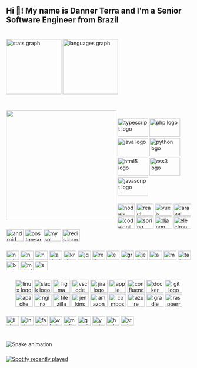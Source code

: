 <h2 align="left">Hi 👋! My name is Danner Terra and I'm a Senior Software Engineer from Brazil</h2>

###

<br clear="both">

<div align="left">
  <img src="https://github-readme-stats.vercel.app/api?hide_title=true&hide_rank=false&show_icons=true&include_all_commits=false&count_private=true&disable_animations=false&theme=dracula&locale=en&hide_border=true&username=dannerterra" height="150" alt="stats graph"  />
  <img src="https://github-readme-stats.vercel.app/api/top-langs?locale=en&hide_title=true&layout=compact&card_width=320&langs_count=6&theme=dracula&hide_border=true&username=dannerterra" height="150" alt="languages graph"  />
</div>

###

<br clear="both">

<img align="left" height="300" src="https://pt.gravatar.com/userimage/140082527/0af6d9d0bade1ac7bed38ba00a25d075?size=500"  />

###

<div align="left">
  <img src="https://cdn.jsdelivr.net/gh/devicons/devicon/icons/typescript/typescript-original.svg" height="50" width="83" alt="typescript logo"  />
  <img src="https://cdn.jsdelivr.net/gh/devicons/devicon/icons/php/php-plain.svg" height="50" width="83" alt="php logo"  />
  <img src="https://cdn.jsdelivr.net/gh/devicons/devicon/icons/java/java-original-wordmark.svg" height="50" width="83" alt="java logo"  />
  <img src="https://cdn.jsdelivr.net/gh/devicons/devicon/icons/python/python-original.svg" height="50" width="83" alt="python logo"  />
  <img src="https://cdn.jsdelivr.net/gh/devicons/devicon/icons/html5/html5-original.svg" height="50" width="83" alt="html5 logo"  />
  <img src="https://cdn.jsdelivr.net/gh/devicons/devicon/icons/css3/css3-original.svg" height="50" width="83" alt="css3 logo"  />
  <img src="https://cdn.jsdelivr.net/gh/devicons/devicon/icons/javascript/javascript-original.svg" height="50" width="83" alt="javascript logo"  />
</div>

###

<div align="left">
  <img src="https://cdn.jsdelivr.net/gh/devicons/devicon/icons/nodejs/nodejs-original.svg" height="32" width="47" alt="nodejs logo"  />
  <img src="https://cdn.jsdelivr.net/gh/devicons/devicon/icons/react/react-original.svg" height="32" width="47" alt="react logo"  />
  <img src="https://cdn.jsdelivr.net/gh/devicons/devicon/icons/vuejs/vuejs-original.svg" height="32" width="47" alt="vuejs logo"  />
  <img src="https://cdn.jsdelivr.net/gh/devicons/devicon/icons/laravel/laravel-plain.svg" height="32" width="47" alt="laravel logo"  />
  <img src="https://cdn.jsdelivr.net/gh/devicons/devicon/icons/codeigniter/codeigniter-plain.svg" height="32" width="47" alt="codeigniter logo"  />
  <img src="https://cdn.jsdelivr.net/gh/devicons/devicon/icons/spring/spring-original.svg" height="32" width="47" alt="spring logo"  />
  <img src="https://cdn.jsdelivr.net/gh/devicons/devicon/icons/django/django-plain.svg" height="32" width="47" alt="django logo"  />
  <img src="https://cdn.jsdelivr.net/gh/devicons/devicon/icons/electron/electron-original.svg" height="32" width="47" alt="electron logo"  />
  <img src="https://cdn.jsdelivr.net/gh/devicons/devicon/icons/android/android-original.svg" height="32" width="47" alt="android logo"  />
  <img src="https://cdn.jsdelivr.net/gh/devicons/devicon/icons/postgresql/postgresql-original.svg" height="32" width="47" alt="postgresql logo"  />
  <img src="https://cdn.jsdelivr.net/gh/devicons/devicon/icons/mysql/mysql-original-wordmark.svg" height="32" width="47" alt="mysql logo"  />
  <img src="https://cdn.jsdelivr.net/gh/devicons/devicon/icons/redis/redis-original.svg" height="32" width="47" alt="redis logo"  />
</div>

###

<div align="left">
  <img src="https://cdn.jsdelivr.net/gh/devicons/devicon/icons/nextjs/nextjs-original.svg" height="25" width="35" alt="nextjs logo"  />
  <img src="https://cdn.jsdelivr.net/gh/devicons/devicon/icons/nuxtjs/nuxtjs-original.svg" height="25" width="35" alt="nuxtjs logo"  />
  <img src="https://cdn.jsdelivr.net/gh/devicons/devicon/icons/nestjs/nestjs-plain.svg" height="25" width="35" alt="nestjs logo"  />
  <img src="https://cdn.jsdelivr.net/gh/devicons/devicon/icons/adonisjs/adonisjs-original.svg" height="25" width="35" alt="adonisjs logo"  />
  <img src="https://cdn.jsdelivr.net/gh/devicons/devicon/icons/krakenjs/krakenjs-original.svg" height="25" width="35" alt="krakenjs logo"  />
  <img src="https://cdn.jsdelivr.net/gh/devicons/devicon/icons/jquery/jquery-plain-wordmark.svg" height="25" width="35" alt="jquery logo"  />
  <img src="https://cdn.jsdelivr.net/gh/devicons/devicon/icons/redux/redux-original.svg" height="25" width="35" alt="redux logo"  />
  <img src="https://cdn.jsdelivr.net/gh/devicons/devicon/icons/express/express-original-wordmark.svg" height="25" width="35" alt="express logo"  />
  <img src="https://cdn.jsdelivr.net/gh/devicons/devicon/icons/graphql/graphql-plain.svg" height="25" width="35" alt="graphql logo"  />
  <img src="https://cdn.jsdelivr.net/gh/devicons/devicon/icons/jest/jest-plain.svg" height="25" width="35" alt="jest logo"  />
  <img src="https://cdn.jsdelivr.net/gh/devicons/devicon/icons/apachekafka/apachekafka-original.svg" height="25" width="35" alt="apachekafka logo"  />
  <img src="https://cdn.jsdelivr.net/gh/devicons/devicon/icons/mongodb/mongodb-original.svg" height="25" width="35" alt="mongodb logo"  />
  <img src="https://cdn.jsdelivr.net/gh/devicons/devicon/icons/tailwindcss/tailwindcss-original-wordmark.svg" height="25" width="35" alt="tailwindcss logo"  />
  <img src="https://cdn.jsdelivr.net/gh/devicons/devicon/icons/bootstrap/bootstrap-original.svg" height="25" width="35" alt="bootstrap logo"  />
  <img src="https://cdn.jsdelivr.net/gh/devicons/devicon/icons/materialui/materialui-original.svg" height="25" width="35" alt="materialui logo"  />
  <img src="https://cdn.jsdelivr.net/gh/devicons/devicon/icons/sass/sass-original.svg" height="25" width="35" alt="sass logo"  />
</div>

###

<div align="center">
  <img src="https://cdn.jsdelivr.net/gh/devicons/devicon/icons/linux/linux-original.svg" height="35" width="47" alt="linux logo"  />
  <img src="https://cdn.jsdelivr.net/gh/devicons/devicon/icons/slack/slack-original.svg" height="35" width="47" alt="slack logo"  />
  <img src="https://cdn.jsdelivr.net/gh/devicons/devicon/icons/figma/figma-original.svg" height="35" width="47" alt="figma logo"  />
  <img src="https://cdn.jsdelivr.net/gh/devicons/devicon/icons/vscode/vscode-original.svg" height="35" width="47" alt="vscode logo"  />
  <img src="https://cdn.jsdelivr.net/gh/devicons/devicon/icons/jira/jira-original.svg" height="35" width="47" alt="jira logo"  />
  <img src="https://cdn.jsdelivr.net/gh/devicons/devicon/icons/apple/apple-original.svg" height="35" width="47" alt="apple logo"  />
  <img src="https://cdn.jsdelivr.net/gh/devicons/devicon/icons/confluence/confluence-original.svg" height="35" width="47" alt="confluence logo"  />
  <img src="https://cdn.jsdelivr.net/gh/devicons/devicon/icons/docker/docker-plain-wordmark.svg" height="35" width="47" alt="docker logo"  />
  <img src="https://cdn.jsdelivr.net/gh/devicons/devicon/icons/git/git-original.svg" height="35" width="47" alt="git logo"  />
  <img src="https://cdn.jsdelivr.net/gh/devicons/devicon/icons/apache/apache-original.svg" height="35" width="47" alt="apache logo"  />
  <img src="https://cdn.jsdelivr.net/gh/devicons/devicon/icons/nginx/nginx-original.svg" height="35" width="47" alt="nginx logo"  />
  <img src="https://cdn.jsdelivr.net/gh/devicons/devicon/icons/filezilla/filezilla-plain.svg" height="35" width="47" alt="filezilla logo"  />
  <img src="https://cdn.jsdelivr.net/gh/devicons/devicon/icons/jenkins/jenkins-original.svg" height="35" width="47" alt="jenkins logo"  />
  <img src="https://cdn.jsdelivr.net/gh/devicons/devicon/icons/amazonwebservices/amazonwebservices-original.svg" height="35" width="47" alt="amazonwebservices logo"  />
  <img src="https://cdn.jsdelivr.net/gh/devicons/devicon/icons/composer/composer-original.svg" height="35" width="47" alt="composer logo"  />
  <img src="https://cdn.jsdelivr.net/gh/devicons/devicon/icons/azure/azure-original-wordmark.svg" height="35" width="47" alt="azure logo"  />
  <img src="https://cdn.jsdelivr.net/gh/devicons/devicon/icons/gradle/gradle-plain.svg" height="35" width="47" alt="gradle logo"  />
  <img src="https://cdn.jsdelivr.net/gh/devicons/devicon/icons/raspberrypi/raspberrypi-original.svg" height="35" width="47" alt="raspberrypi logo"  />
</div>

###

<div align="left">
  <img src="https://raw.githubusercontent.com/maurodesouza/profile-readme-generator/master/src/assets/icons/social/linkedin/default.svg" width="35" height="25" alt="linkedin logo"  />
  <img src="https://raw.githubusercontent.com/maurodesouza/profile-readme-generator/master/src/assets/icons/social/instagram/default.svg" width="35" height="25" alt="instagram logo"  />
  <img src="https://raw.githubusercontent.com/maurodesouza/profile-readme-generator/master/src/assets/icons/social/facebook/default.svg" width="35" height="25" alt="facebook logo"  />
  <img src="https://raw.githubusercontent.com/maurodesouza/profile-readme-generator/master/src/assets/icons/social/whatsapp/default.svg" width="35" height="25" alt="whatsapp logo"  />
  <img src="https://raw.githubusercontent.com/maurodesouza/profile-readme-generator/master/src/assets/icons/social/medium/default.svg" width="35" height="25" alt="medium logo"  />
  <img src="https://raw.githubusercontent.com/maurodesouza/profile-readme-generator/master/src/assets/icons/social/gmail/default.svg" width="35" height="25" alt="gmail logo"  />
  <img src="https://raw.githubusercontent.com/maurodesouza/profile-readme-generator/master/src/assets/icons/social/youtube/default.svg" width="35" height="25" alt="youtube logo"  />
  <img src="https://raw.githubusercontent.com/maurodesouza/profile-readme-generator/master/src/assets/icons/social/hackerrank/default.svg" width="35" height="25" alt="hackerrank logo"  />
  <img src="https://raw.githubusercontent.com/maurodesouza/profile-readme-generator/master/src/assets/icons/social/stackoverflow/default.svg" width="35" height="25" alt="stackoverflow logo"  />
</div>

###

<br clear="both">

<img href="https://raw.githubusercontent.com/dannerterra/dannerterra/output/snake.svg" alt="Snake animation" />

###

<div align="left">
  <a href="https://open.spotify.com/user/12165169933">
    <img src="https://spotify-recently-played-readme.vercel.app/api?count=5&unique=true" alt="Spotify recently played"  />
  </a>
</div>

###
